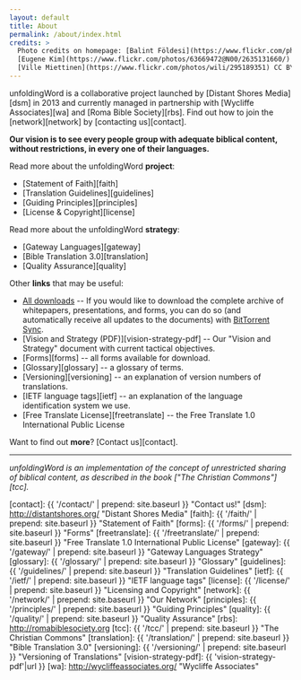 ```yaml
---
layout: default
title: About
permalink: /about/index.html
credits: >
  Photo credits on homepage: [Balint Földesi](https://www.flickr.com/photos/109187123@N04/11753707934/) CC BY,
  [Eugene Kim](https://www.flickr.com/photos/63669472@N00/2635131660/) CC BY,
  [Ville Miettinen](https://www.flickr.com/photos/wili/295189351) CC BY
---
```


unfoldingWord is a collaborative project launched by [Distant Shores Media][dsm]
in 2013 and currently managed in partnership with [Wycliffe Associates][wa]
and [Roma Bible Society][rbs]. Find out how to join the [network][network] by [contacting us][contact].

**Our vision is to see every people group with adequate biblical content, without restrictions, in every one of their languages.**

Read more about the unfoldingWord **project**:

  -  [Statement of Faith][faith]
  -  [Translation Guidelines][guidelines]
  -  [Guiding Principles][principles]
  -  [License & Copyright][license]


Read more about the unfoldingWord **strategy**:

  -  [Gateway Languages][gateway]
  -  [Bible Translation 3.0][translation]
  -  [Quality Assurance][quality]

Other **links** that may be useful:

  -  [All downloads][archive] -- If you would like to download the complete archive of whitepapers, presentations, and forms, you can do so (and automatically receive all updates to the documents) with [BitTorrent Sync][btsync].
  -  [Vision and Strategy (PDF)][vision-strategy-pdf] -- Our "Vision and Strategy" document with current tactical objectives.
  -  [Forms][forms] -- all forms available for download.
  -  [Glossary][glossary] -- a glossary of terms.
  -  [Versioning][versioning] -- an explanation of version numbers of translations.
  -  [IETF language tags][ietf] -- an explanation of the language identification system we use.
  -  [Free Translate License][freetranslate] -- the Free Translate 1.0
     International Public License

Want to find out **more**? [Contact us][contact].

----

*unfoldingWord is an implementation of the concept of unrestricted sharing of biblical content, as described in the book ["The Christian Commons"][tcc].*


[archive]: https://link.getsync.com/#f=uW%20assets&sz=5E7&t=2&s=JRC7LO6CONWJVSNOKVQKYAGJI52CGBPOREXTXO5OWT5DKT32AKAA&i=CJGVRL3FOMC66ON3UGQKRTF6KSUUCP42N&v=2.0 "Click here for the BitTorrent Sync shared secret"
[btsync]: https://www.getsync.com/ "BitTorrent Sync"
[contact]: {{ '/contact/' | prepend: site.baseurl }} "Contact us!"
[dsm]: http://distantshores.org/ "Distant Shores Media"
[faith]: {{ '/faith/' | prepend: site.baseurl }} "Statement of Faith"
[forms]: {{ '/forms/' | prepend: site.baseurl }} "Forms"
[freetranslate]: {{ '/freetranslate/' | prepend: site.baseurl }} "Free Translate 1.0 International Public License"
[gateway]: {{ '/gateway/' | prepend: site.baseurl }} "Gateway Languages Strategy"
[glossary]: {{ '/glossary/' | prepend: site.baseurl }} "Glossary"
[guidelines]: {{ '/guidelines/' | prepend: site.baseurl }} "Translation Guidelines"
[ietf]: {{ '/ietf/' | prepend: site.baseurl }} "IETF language tags"
[license]: {{ '/license/' | prepend: site.baseurl }} "Licensing and Copyright"
[network]: {{ '/network/' | prepend: site.baseurl }} "Our Network"
[principles]: {{ '/principles/' | prepend: site.baseurl }} "Guiding Principles"
[quality]: {{ '/quality/' | prepend: site.baseurl }} "Quality Assurance"
[rbs]: http://romabiblesociety.org
[tcc]: {{ '/tcc/' | prepend: site.baseurl }} "The Christian Commons"
[translation]: {{ '/translation/' | prepend: site.baseurl }} "Bible Translation 3.0"
[versioning]: {{ '/versioning/' | prepend: site.baseurl }} "Versioning of Translations"
[vision-strategy-pdf]: {{ 'vision-strategy-pdf'|url }}
[wa]: http://wycliffeassociates.org/ "Wycliffe Associates"
